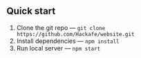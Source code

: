 ## Quick start

1. Clone the git repo — `git clone https://github.com/Hackafe/website.git`
2. Install dependencies — `npm install`
3. Run local server — `npm start`

